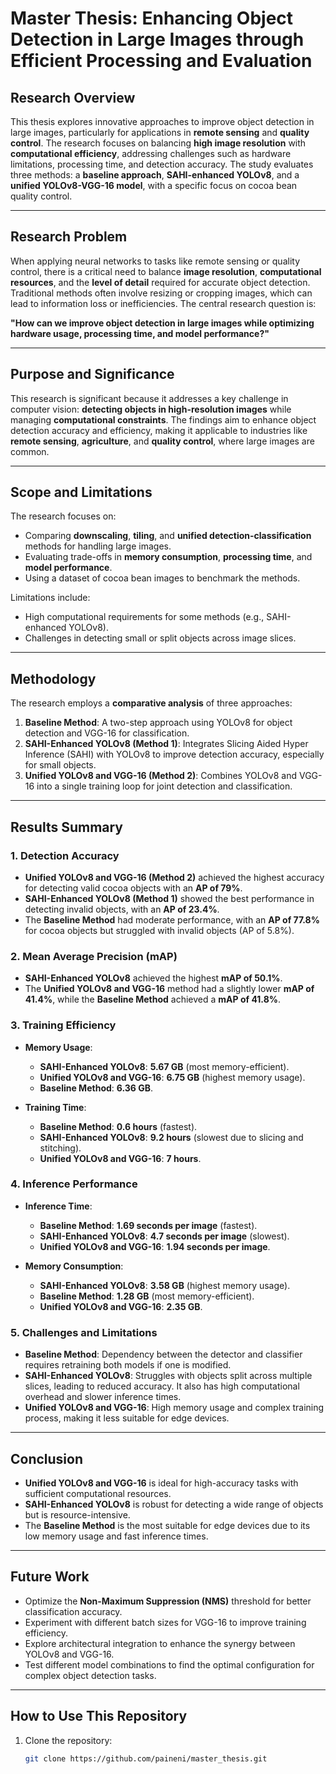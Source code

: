 # Master Thesis: Enhancing Object Detection in Large Images through Efficient Processing and Evaluation

## Research Overview

This thesis explores innovative approaches to improve object detection in large images, particularly for applications in **remote sensing** and **quality control**. The research focuses on balancing **high image resolution** with **computational efficiency**, addressing challenges such as hardware limitations, processing time, and detection accuracy. The study evaluates three methods: a **baseline approach**, **SAHI-enhanced YOLOv8**, and a **unified YOLOv8-VGG-16 model**, with a specific focus on cocoa bean quality control.

---

## Research Problem

When applying neural networks to tasks like remote sensing or quality control, there is a critical need to balance **image resolution**, **computational resources**, and the **level of detail** required for accurate object detection. Traditional methods often involve resizing or cropping images, which can lead to information loss or inefficiencies. The central research question is:

**"How can we improve object detection in large images while optimizing hardware usage, processing time, and model performance?"**

---

## Purpose and Significance

This research is significant because it addresses a key challenge in computer vision: **detecting objects in high-resolution images** while managing **computational constraints**. The findings aim to enhance object detection accuracy and efficiency, making it applicable to industries like **remote sensing**, **agriculture**, and **quality control**, where large images are common.

---

## Scope and Limitations

The research focuses on:
- Comparing **downscaling**, **tiling**, and **unified detection-classification** methods for handling large images.
- Evaluating trade-offs in **memory consumption**, **processing time**, and **model performance**.
- Using a dataset of cocoa bean images to benchmark the methods.

Limitations include:
- High computational requirements for some methods (e.g., SAHI-enhanced YOLOv8).
- Challenges in detecting small or split objects across image slices.

---

## Methodology

The research employs a **comparative analysis** of three approaches:
1. **Baseline Method**: A two-step approach using YOLOv8 for object detection and VGG-16 for classification.
2. **SAHI-Enhanced YOLOv8 (Method 1)**: Integrates Slicing Aided Hyper Inference (SAHI) with YOLOv8 to improve detection accuracy, especially for small objects.
3. **Unified YOLOv8 and VGG-16 (Method 2)**: Combines YOLOv8 and VGG-16 into a single training loop for joint detection and classification.

---

## Results Summary

### 1. **Detection Accuracy**
- **Unified YOLOv8 and VGG-16 (Method 2)** achieved the highest accuracy for detecting valid cocoa objects with an **AP of 79%**.
- **SAHI-Enhanced YOLOv8 (Method 1)** showed the best performance in detecting invalid objects, with an **AP of 23.4%**.
- The **Baseline Method** had moderate performance, with an **AP of 77.8%** for cocoa objects but struggled with invalid objects (AP of 5.8%).

### 2. **Mean Average Precision (mAP)**
- **SAHI-Enhanced YOLOv8** achieved the highest **mAP of 50.1%**.
- The **Unified YOLOv8 and VGG-16** method had a slightly lower **mAP of 41.4%**, while the **Baseline Method** achieved a **mAP of 41.8%**.

### 3. **Training Efficiency**
- **Memory Usage**:
  - **SAHI-Enhanced YOLOv8**: **5.67 GB** (most memory-efficient).
  - **Unified YOLOv8 and VGG-16**: **6.75 GB** (highest memory usage).
  - **Baseline Method**: **6.36 GB**.
  
- **Training Time**:
  - **Baseline Method**: **0.6 hours** (fastest).
  - **SAHI-Enhanced YOLOv8**: **9.2 hours** (slowest due to slicing and stitching).
  - **Unified YOLOv8 and VGG-16**: **7 hours**.

### 4. **Inference Performance**
- **Inference Time**:
  - **Baseline Method**: **1.69 seconds per image** (fastest).
  - **SAHI-Enhanced YOLOv8**: **4.7 seconds per image** (slowest).
  - **Unified YOLOv8 and VGG-16**: **1.94 seconds per image**.
  
- **Memory Consumption**:
  - **SAHI-Enhanced YOLOv8**: **3.58 GB** (highest memory usage).
  - **Baseline Method**: **1.28 GB** (most memory-efficient).
  - **Unified YOLOv8 and VGG-16**: **2.35 GB**.

### 5. **Challenges and Limitations**
- **Baseline Method**: Dependency between the detector and classifier requires retraining both models if one is modified.
- **SAHI-Enhanced YOLOv8**: Struggles with objects split across multiple slices, leading to reduced accuracy. It also has high computational overhead and slower inference times.
- **Unified YOLOv8 and VGG-16**: High memory usage and complex training process, making it less suitable for edge devices.

---

## Conclusion

- **Unified YOLOv8 and VGG-16** is ideal for high-accuracy tasks with sufficient computational resources.
- **SAHI-Enhanced YOLOv8** is robust for detecting a wide range of objects but is resource-intensive.
- The **Baseline Method** is the most suitable for edge devices due to its low memory usage and fast inference times.

---

## Future Work

- Optimize the **Non-Maximum Suppression (NMS)** threshold for better classification accuracy.
- Experiment with different batch sizes for VGG-16 to improve training efficiency.
- Explore architectural integration to enhance the synergy between YOLOv8 and VGG-16.
- Test different model combinations to find the optimal configuration for complex object detection tasks.

---

## How to Use This Repository

1. Clone the repository:
   ```bash
   git clone https://github.com/paineni/master_thesis.git


